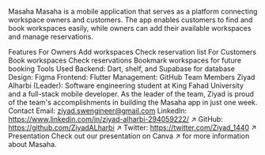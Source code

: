 Masaha
Masaha is a mobile application that serves as a platform connecting workspace owners and customers. The app enables customers to find and book workspaces easily, while owners can add their available workspaces and manage reservations.

Features
For Owners
Add workspaces
Check reservation list
For Customers
Book workspaces
Check reservations
Bookmark workspaces for future booking
Tools Used
Backend: Dart, shelf, and Supabase for database
Design: Figma
Frontend: Flutter
Management: GitHub
Team Members
Ziyad Alharbi (Leader): Software engineering student at King Fahad University and a full-stack mobile developer. As the leader of the team, Ziyad is proud of the team's accomplishments in building the Masaha app in just one week.
Contact
Email: ziyad.swengineer@gmail.com
LinkedIn: https://www.linkedin.com/in/ziyad-alharbi-294059222/ ↗
GitHub: https://github.com/ZiyadALharbi ↗
Twitter: https://twitter.com/Ziyad_1440 ↗
Presentation
Check out our presentation on Canva ↗ for more information about Masaha.

